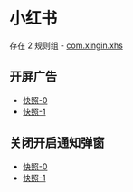 # 小红书

存在 2 规则组 - [com.xingin.xhs](/src/apps/com.xingin.xhs.ts)

## 开屏广告

- [快照-0](https://i.gkd.li/import/12739065)
- [快照-1](https://gkd-kit.gitee.io/import/13197784)

## 关闭开启通知弹窗

- [快照-0](https://i.gkd.li/import/13195753)
- [快照-1](https://gkd-kit.gitee.io/import/13222356)
